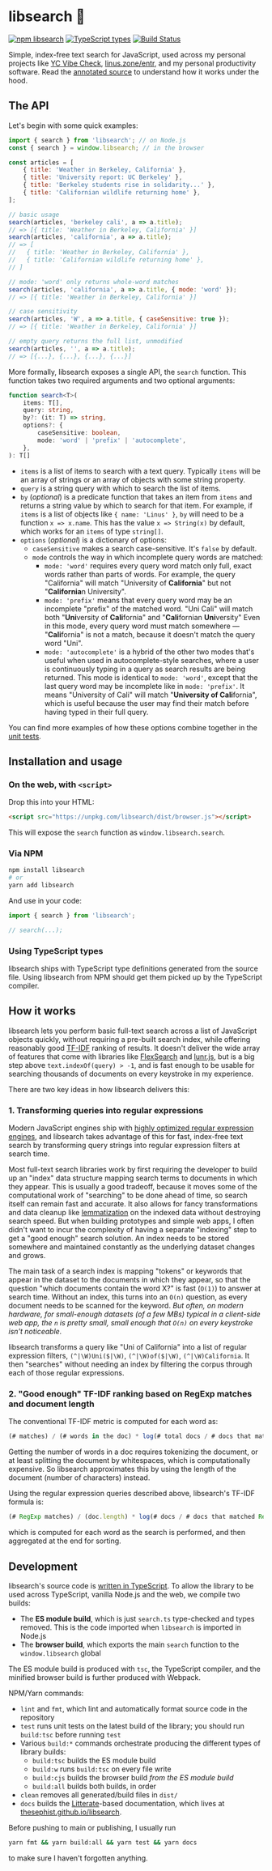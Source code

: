 # libsearch 🔎

[![npm libsearch](https://img.shields.io/npm/v/libsearch.svg)](http://npm.im/libsearch)
[![TypeScript types](https://img.shields.io/npm/types/libsearch.svg)](https://github.com/thesephist/libsearch/tree/main/lib/search.ts)
[![Build Status](https://app.travis-ci.com/thesephist/libsearch.svg?branch=main)](https://app.travis-ci.com/thesephist/libsearch)

Simple, index-free text search for JavaScript, used across my personal projects like [YC Vibe Check](https://ycvibecheck.com/), [linus.zone/entr](https://linus.zone/entr), and my personal productivity software. Read the [annotated source](https://thesephist.github.io/libsearch/lib/search.ts.html) to understand how it works under the hood.

## The API

Let's begin with some quick examples:

```js
import { search } from 'libsearch'; // on Node.js
const { search } = window.libsearch; // in the browser

const articles = [
    { title: 'Weather in Berkeley, California' },
    { title: 'University report: UC Berkeley' },
    { title: 'Berkeley students rise in solidarity...' },
    { title: 'Californian wildlife returning home' },
];

// basic usage
search(articles, 'berkeley cali', a => a.title);
// => [{ title: 'Weather in Berkeley, California' }]
search(articles, 'california', a => a.title);
// => [
//   { title: 'Weather in Berkeley, California' },
//   { title: 'Californian wildlife returning home' },
// ]

// mode: 'word' only returns whole-word matches
search(articles, 'california', a => a.title, { mode: 'word' });
// => [{ title: 'Weather in Berkeley, California' }]

// case sensitivity
search(articles, 'W', a => a.title, { caseSensitive: true });
// => [{ title: 'Weather in Berkeley, California' }]

// empty query returns the full list, unmodified
search(articles, '', a => a.title);
// => [{...}, {...}, {...}, {...}]
```

More formally, libsearch exposes a single API, the `search` function. This function takes two required arguments and two optional arguments:

```ts
function search<T>(
    items: T[],
    query: string,
    by?: (it: T) => string,
    options?: {
        caseSensitive: boolean,
        mode: 'word' | 'prefix' | 'autocomplete',
    },
): T[]
```

- `items` is a list of items to search with a text query. Typically `items` will be an array of strings or an array of objects with some string property.
- `query` is a string query with which to search the list of items.
- `by` (_optional_) is a predicate function that takes an item from `items` and returns a string value by which to search for that item. For example, if `items` is a list of objects like `{ name: 'Linus' }`, `by` will need to be a function `x => x.name`. This has the value `x => String(x)` by default, which works for an `items` of type `string[]`.
- `options` (_optional_) is a dictionary of options:
    - `caseSensitive` makes a search case-sensitive. It's `false` by default.
    - `mode` controls the way in which incomplete query words are matched:
        - `mode: 'word'` requires every query word match only full, exact words rather than parts of words. For example, the query "California" will match "University of **California**" but not "**California**n University".
        - `mode: 'prefix'` means that every query word may be an incomplete "prefix" of the matched word. "Uni Cali" will match both "**Uni**versity of **Cali**fornia" and "**Cali**fornian **Uni**versity" Even in this mode, every query word must match somewhere — "**Cali**fornia" is not a match, because it doesn't match the query word "Uni".
        - `mode: 'autocomplete'` is a hybrid of the other two modes that's useful when used in autocomplete-style searches, where a user is continuously typing in a query as search results are being returned. This mode is identical to `mode: 'word'`, except that the last query word may be incomplete like in `mode: 'prefix'`. It means "University of Cali" will match "**University of Cali**fornia", which is useful because the user may find their match before having typed in their full query.

You can find more examples of how these options combine together in the [unit tests](test/search.js).

## Installation and usage

### On the web, with `<script>`

Drop this into your HTML:

```html
<script src="https://unpkg.com/libsearch/dist/browser.js"></script>
```

This will expose the `search` function as `window.libsearch.search`.

### Via NPM

```sh
npm install libsearch
# or
yarn add libsearch
```

And use in your code:

```js
import { search } from 'libsearch';

// search(...);
```

### Using TypeScript types

libsearch ships with TypeScript type definitions generated from the source file. Using libsearch from NPM should get them picked up by the TypeScript compiler.

## How it works

libsearch lets you perform basic full-text search across a list of JavaScript objects quickly, without requiring a pre-built search index, while offering reasonably good [TF-IDF](https://en.wikipedia.org/wiki/Tf%E2%80%93idf) ranking of results. It doesn't deliver the wide array of features that come with libraries like [FlexSearch](https://github.com/nextapps-de/flexsearch) and [lunr.js](https://lunrjs.com/), but is a big step above `text.indexOf(query) > -1`, and is fast enough to be usable for searching thousands of documents on every keystroke in my experience.

There are two key ideas in how libsearch delivers this:

### 1. Transforming queries into regular expressions

Modern JavaScript engines ship with [highly optimized regular expression engines](https://v8.dev/blog/non-backtracking-regexp), and libsearch takes advantage of this for fast, index-free text search by transforming query strings into regular expression filters at search time.

Most full-text search libraries work by first requiring the developer to build up an "index" data structure mapping search terms to documents in which they appear. This is usually a good tradeoff, because it moves some of the computational work of "searching" to be done ahead of time, so search itself can remain fast and accurate. It also allows for fancy transformations and data cleanup like [lemmatization](https://nlp.stanford.edu/IR-book/html/htmledition/stemming-and-lemmatization-1.html) on the indexed data without destroying search speed. But when building prototypes and simple web apps, I often didn't want to incur the complexity of having a separate "indexing" step to get a "good enough" search solution. An index needs to be stored somewhere and maintained constantly as the underlying dataset changes and grows.

The main task of a search index is mapping "tokens" or keywords that appear in the dataset to the documents in which they appear, so that the question "which documents contain the word X?" is fast (`O(1)`) to answer at search time. Without an index, this turns into an `O(n)` question, as every document needs to be scanned for the keyword. _But often, on modern hardware, for small-enough datasets (of a few MBs) typical in a client-side web app, the `n` is pretty small, small enough that `O(n)` on every keystroke isn't noticeable._

libsearch transforms a query like "Uni of California" into a list of regular expression filters, `(^|\W)Uni($|\W)`, `(^|\W)of($|\W)`, `(^|\W)California`. It then "searches" without needing an index by filtering the corpus through each of those regular expressions.

### 2. "Good enough" TF-IDF ranking based on RegExp matches and document length

The conventional TF-IDF metric is computed for each word as:

```js
(# matches) / (# words in the doc) * log(# total docs / # docs that matched)
```

Getting the number of words in a doc requires tokenizing the document, or at least splitting the document by whitespaces, which is computationally expensive. So libsearch approximates this by using the length of the document (number of characters) instead.

Using the regular expression queries described above, libsearch's TF-IDF formula is:

```js
(# RegExp matches) / (doc.length) * log(# docs / # docs that matched RegExp)
```

which is computed for each word as the search is performed, and then aggregated at the end for sorting.

## Development

libsearch's source code is [written in TypeScript](lib/search.ts). To allow the library to be used across TypeScript, vanilla Node.js and the web, we compile two builds:

- The **ES module build**, which is just `search.ts` type-checked and types removed. This is the code imported when `libsearch` is imported in Node.js
- The **browser build**, which exports the main `search` function to the `window.libsearch` global

The ES module build is produced with `tsc`, the TypeScript compiler, and the minified browser build is further produced with Webpack.

NPM/Yarn commands:

- `lint` and `fmt`, which lint and automatically format source code in the repository
- `test` runs unit tests on the latest build of the library; you should run `build:tsc` before running `test`
- Various `build:*` commands orchestrate producing the different types of library builds:
    - `build:tsc` builds the ES module build
    - `build:w` runs `build:tsc` on every file write
    - `build:cjs` builds the browser build _from the ES module build_
    - `build:all` builds both builds, in order
- `clean` removes all generated/build files in `dist/`
- `docs` builds the [Litterate](https://github.com/thesephist/litterate)-based documentation, which lives at [thesephist.github.io/libsearch](https://thesephist.github.io/libsearch/lib/search.ts.html).

Before pushing to main or publishing, I usually run

```sh
yarn fmt && yarn build:all && yarn test && yarn docs
```

to make sure I haven't forgotten anything.
